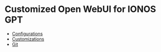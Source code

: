 # Customized Open WebUI for IONOS GPT

* [Configurations](./configurations.md)
* [Customizations](./customizations.md)
* [Git](./git.md)
